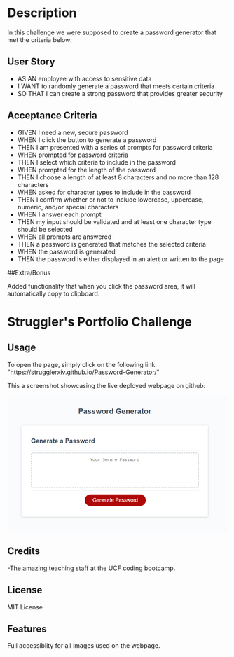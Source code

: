 # Description

In this challenge we were supposed to create a password generator that met the criteria below:

## User Story

<ul>
<li>AS AN employee with access to sensitive data</li>
<li>I WANT to randomly generate a password that meets certain criteria</li>
<li>SO THAT I can create a strong password that provides greater security</li>
</ul>

## Acceptance Criteria

<ul>
<li>GIVEN I need a new, secure password</li>
<li>WHEN I click the button to generate a password</li>
<li>THEN I am presented with a series of prompts for password criteria</li>
<li>WHEN prompted for password criteria</li>
<li>THEN I select which criteria to include in the password</li>
<li>WHEN prompted for the length of the password</li>
<li>THEN I choose a length of at least 8 characters and no more than 128 characters</li>
<li>WHEN asked for character types to include in the password</li>
<li>THEN I confirm whether or not to include lowercase, uppercase, numeric, and/or special characters</li>
<li>WHEN I answer each prompt</li>
<li>THEN my input should be validated and at least one character type should be selected</li>
<li>WHEN all prompts are answered</li>
<li>THEN a password is generated that matches the selected criteria</li>
<li>WHEN the password is generated</li>
<li>THEN the password is either displayed in an alert or written to the page</li>
</ul>

##Extra/Bonus

Added functionality that when you click the password area, it will automatically copy to clipboard.

# Struggler's Portfolio Challenge


## Usage

To open the page, simply click on the following link: "https://strugglerxiv.github.io/Password-Generator/"

This a screenshot showcasing the live deployed webpage on github:

![Password-generator-Screenshot](./assets/snapshot.PNG)


## Credits

-The amazing teaching staff at the UCF coding bootcamp.

## License

MIT License

## Features

Full accessiblity for all images used on the webpage.
